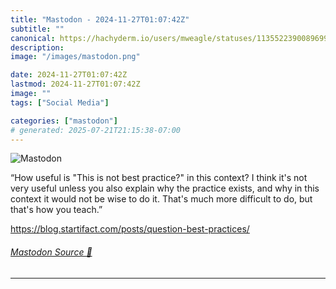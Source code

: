 ```yaml
---
title: "Mastodon - 2024-11-27T01:07:42Z"
subtitle: ""
canonical: https://hachyderm.io/users/mweagle/statuses/113552239008969956
description:
image: "/images/mastodon.png"

date: 2024-11-27T01:07:42Z
lastmod: 2024-11-27T01:07:42Z
image: ""
tags: ["Social Media"]

categories: ["mastodon"]
# generated: 2025-07-21T21:15:38-07:00
---
```

![Mastodon](/images/mastodon.png)

<p>“How useful is &quot;This is not best practice?&quot; in this context? I think it&#39;s not very useful unless you also explain why the practice exists, and why in this context it would not be wise to do it. That&#39;s much more difficult to do, but that&#39;s how you teach.”</p><p><a href="https://blog.startifact.com/posts/question-best-practices/" target="_blank" rel="nofollow noopener noreferrer" translate="no"><span class="invisible">https://</span><span class="ellipsis">blog.startifact.com/posts/ques</span><span class="invisible">tion-best-practices/</span></a></p>


###### [Mastodon Source 🐘](https://hachyderm.io/@mweagle/113552239008969956)

___
